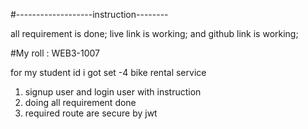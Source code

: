 #-------------------instruction--------

all requirement is done;
live link is working;
and github link is working;

#My roll : WEB3-1007

for my student id i got set -4 bike rental service
1. signup user  and login user with instruction
2. doing all requirement done
3. required route are secure by jwt
